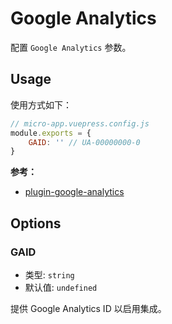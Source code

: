 # Google Analytics

配置 `Google Analytics` 参数。

## Usage

使用方式如下：

```js
// micro-app.vuepress.config.js
module.exports = {
    GAID: '' // UA-00000000-0
}
```

**参考：**

- [plugin-google-analytics](https://v1.vuepress.vuejs.org/zh/plugin/official/plugin-google-analytics.html)

## Options

### GAID

- 类型: `string`
- 默认值: `undefined`

提供 Google Analytics ID 以启用集成。
